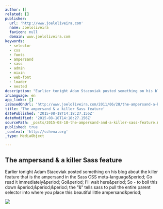 ```yaml
---
author: []
related: []
publisher:
  url: 'http://www.joeloliveira.com'
  name: Joeloliveira
  favicon: null
  domain: www.joeloliveira.com
keywords:
  - selector
  - css
  - fonts
  - ampersand
  - sass
  - admin
  - mixin
  - web-font
  - loader
  - nested
description: "Earlier tonight Adam Stacoviak posted something on his blog about the killer feature that is the ampersand in the Sass CSS meta-language. Go read it immediately. Go. I'll wait here. So - to boil this down ... the \"&\" tells sass to pull the entire parent selector into where you place this beautiful little ampersand."
inLanguage: en
app_links: []
isBasedOnUrl: 'http://www.joeloliveira.com/2011/06/28/the-ampersand-a-killer-sass-feature/'
title: 'The ampersand & a killer Sass feature'
datePublished: '2015-08-18T14:18:27.156Z'
dateModified: '2015-08-18T14:18:27.156Z'
sourcePath: _posts/2015-08-18-the-ampersand-and-a-killer-sass-feature.md
published: true
_context: 'http://schema.org'
_type: MediaObject

---
```

<article style=""><h1>The ampersand &amp; a killer Sass feature</h1><p>Earlier tonight Adam Stacoviak posted something on his blog about the killer feature that is the ampersand in the Sass CSS meta-language&amp;period; Go read it immediately&amp;period; Go&amp;period; I'll wait here&amp;period; So - to boil this down &amp;period;&amp;period;&amp;period; the "&amp;" tells sass to pull the entire parent selector into where you place this beautiful little ampersand&amp;period;</p><img src="http://www.joeloliveira.com/images/joel.png" /></article>